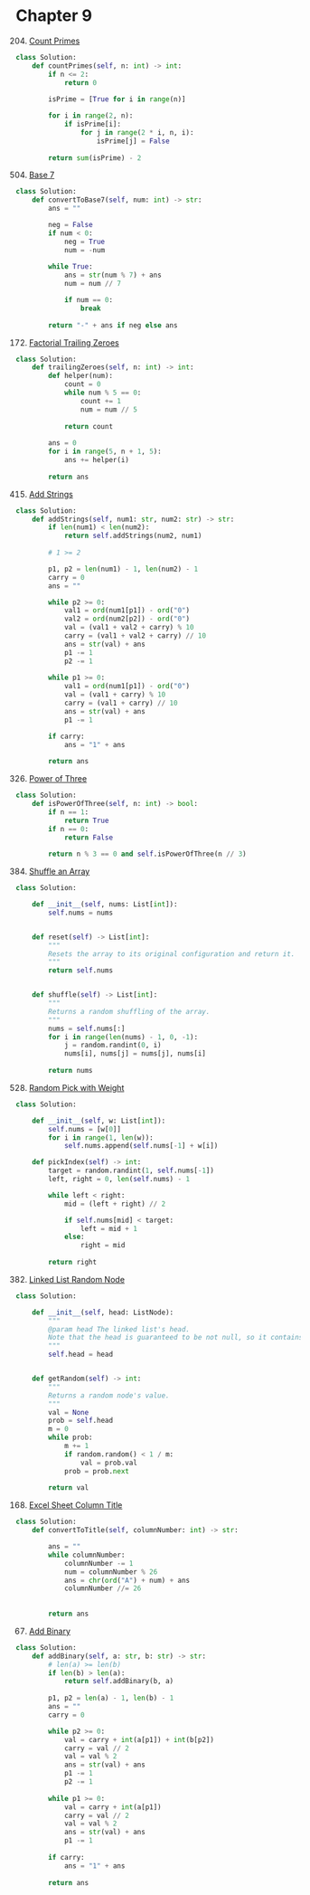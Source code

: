 
# Chapter 9

204. [Count Primes](https://leetcode.com/problems/count-primes)  

```python
class Solution:
    def countPrimes(self, n: int) -> int:
        if n <= 2:
            return 0
        
        isPrime = [True for i in range(n)]

        for i in range(2, n):
            if isPrime[i]:
                for j in range(2 * i, n, i):
                    isPrime[j] = False
        
        return sum(isPrime) - 2
```

504. [Base 7](https://leetcode.com/problems/base-7)  

```python
class Solution:
    def convertToBase7(self, num: int) -> str:
        ans = ""

        neg = False
        if num < 0:
            neg = True
            num = -num
        
        while True:
            ans = str(num % 7) + ans
            num = num // 7

            if num == 0:
                break
        
        return "-" + ans if neg else ans
```

172. [Factorial Trailing Zeroes](https://leetcode.com/problems/factorial-trailing-zeroes)  

```python
class Solution:
    def trailingZeroes(self, n: int) -> int:
        def helper(num):
            count = 0
            while num % 5 == 0:
                count += 1
                num = num // 5
            
            return count
        
        ans = 0
        for i in range(5, n + 1, 5):
            ans += helper(i)
        
        return ans
```

415. [Add Strings](https://leetcode.com/problems/add-strings)  

```python
class Solution:
    def addStrings(self, num1: str, num2: str) -> str:
        if len(num1) < len(num2):
            return self.addStrings(num2, num1)
        
        # 1 >= 2

        p1, p2 = len(num1) - 1, len(num2) - 1
        carry = 0
        ans = ""

        while p2 >= 0:
            val1 = ord(num1[p1]) - ord("0")
            val2 = ord(num2[p2]) - ord("0")
            val = (val1 + val2 + carry) % 10
            carry = (val1 + val2 + carry) // 10
            ans = str(val) + ans
            p1 -= 1
            p2 -= 1
        
        while p1 >= 0:
            val1 = ord(num1[p1]) - ord("0")
            val = (val1 + carry) % 10
            carry = (val1 + carry) // 10
            ans = str(val) + ans
            p1 -= 1

        if carry:
            ans = "1" + ans
        
        return ans
```

326. [Power of Three](https://leetcode.com/problems/power-of-three)  

```python
class Solution:
    def isPowerOfThree(self, n: int) -> bool:
        if n == 1:
            return True
        if n == 0:
            return False
        
        return n % 3 == 0 and self.isPowerOfThree(n // 3)
```

384. [Shuffle an Array](https://leetcode.com/problems/shuffle-an-array)  

```python
class Solution:

    def __init__(self, nums: List[int]):
        self.nums = nums


    def reset(self) -> List[int]:
        """
        Resets the array to its original configuration and return it.
        """
        return self.nums


    def shuffle(self) -> List[int]:
        """
        Returns a random shuffling of the array.
        """
        nums = self.nums[:]
        for i in range(len(nums) - 1, 0, -1):
            j = random.randint(0, i)
            nums[i], nums[j] = nums[j], nums[i]
        
        return nums
```

528. [Random Pick with Weight](https://leetcode.com/problems/random-pick-with-weight)  

```python
class Solution:

    def __init__(self, w: List[int]):
        self.nums = [w[0]]
        for i in range(1, len(w)):
            self.nums.append(self.nums[-1] + w[i])

    def pickIndex(self) -> int:
        target = random.randint(1, self.nums[-1])
        left, right = 0, len(self.nums) - 1

        while left < right:
            mid = (left + right) // 2

            if self.nums[mid] < target:
                left = mid + 1
            else:
                right = mid
        
        return right
```

382. [Linked List Random Node](https://leetcode.com/problems/linked-list-random-node)  

```python
class Solution:

    def __init__(self, head: ListNode):
        """
        @param head The linked list's head.
        Note that the head is guaranteed to be not null, so it contains at least one node.
        """
        self.head = head


    def getRandom(self) -> int:
        """
        Returns a random node's value.
        """
        val = None
        prob = self.head
        m = 0
        while prob:
            m += 1
            if random.random() < 1 / m:
                val = prob.val
            prob = prob.next
        
        return val
```

168. [ Excel Sheet Column Title](https://leetcode.com/problems/excel-sheet-column-title)  

```python
class Solution:
    def convertToTitle(self, columnNumber: int) -> str:

        ans = ""
        while columnNumber:
            columnNumber -= 1
            num = columnNumber % 26
            ans = chr(ord("A") + num) + ans
            columnNumber //= 26
            
        
        return ans
```

67. [Add Binary](https://leetcode.com/problems/add-binary)  

```python
class Solution:
    def addBinary(self, a: str, b: str) -> str:
        # len(a) >= len(b)
        if len(b) > len(a):
            return self.addBinary(b, a)
        
        p1, p2 = len(a) - 1, len(b) - 1
        ans = ""
        carry = 0

        while p2 >= 0:
            val = carry + int(a[p1]) + int(b[p2])
            carry = val // 2
            val = val % 2
            ans = str(val) + ans
            p1 -= 1
            p2 -= 1
        
        while p1 >= 0:
            val = carry + int(a[p1])
            carry = val // 2
            val = val % 2
            ans = str(val) + ans
            p1 -= 1
        
        if carry:
            ans = "1" + ans
        
        return ans
```

